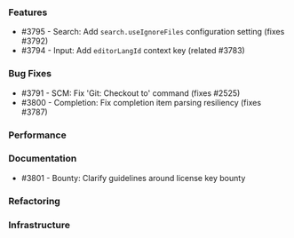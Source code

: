 ### Features 

- #3795 - Search: Add `search.useIgnoreFiles` configuration setting (fixes #3792)
- #3794 - Input: Add `editorLangId` context key (related #3783)

### Bug Fixes

- #3791 - SCM: Fix 'Git: Checkout to' command (fixes #2525)
- #3800 - Completion: Fix completion item parsing resiliency (fixes #3787)

### Performance

### Documentation

- #3801 - Bounty: Clarify guidelines around license key bounty

### Refactoring

### Infrastructure
